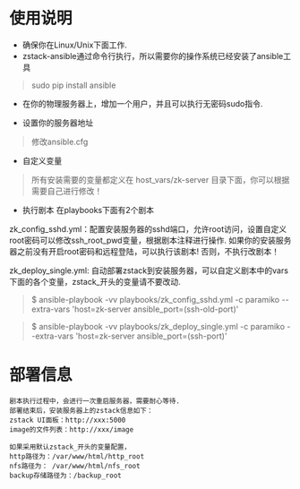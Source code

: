 # 使用说明

- 确保你在Linux/Unix下面工作.
- zstack-ansible通过命令行执行，所以需要你的操作系统已经安装了ansible工具
> sudo pip install ansible

- 在你的物理服务器上，增加一个用户，并且可以执行无密码sudo指令.

- 设置你的服务器地址
> 修改ansible.cfg

- 自定义变量
> 所有安装需要的变量都定义在 host_vars/zk-server 目录下面，你可以根据需要自己进行修改！

- 执行剧本
在playbooks下面有2个剧本

zk_config_sshd.yml：配置安装服务器的sshd端口，允许root访问，设置自定义root密码可以修改ssh_root_pwd变量，根据剧本注释进行操作. 如果你的安装服务器之前没有开启root密码和远程登陆，可以执行该剧本! 否则，不执行改剧本！

zk_deploy_single.yml: 自动部署zstack到安装服务器，可以自定义剧本中的vars下面的各个变量，zstack_开头的变量请不要改动.


> $ ansible-playbook -vv playbooks/zk_config_sshd.yml -c paramiko --extra-vars 'host=zk-server ansible_port=(ssh-old-port)'

> $ ansible-playbook -vv playbooks/zk_deploy_single.yml -c paramiko  --extra-vars 'host=zk-server ansible_port=(ssh-port)'


# 部署信息
```
剧本执行过程中，会进行一次重启服务器，需要耐心等待.
部署结束后，安装服务器上的zstack信息如下：
zstack UI面板：http://xxx:5000
image的文件列表：http://xxx/image

如果采用默认zstack_开头的变量配置，
http路径为：/var/www/html/http_root
nfs路径为： /var/www/html/nfs_root
backup存储路径为：/backup_root
```

